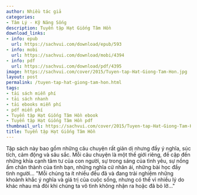 ```yaml
---
author: Nhiều tác giả
categories:
- Tâm Lý - Kỹ Năng Sống
description: Tuyển tập Hạt Giống Tâm Hồn
download_links:
- info: epub
  url: https://sachvui.com/download/epub/593
- info: mobi
  url: https://sachvui.com/download/mobi/4394
- info: pdf
  url: https://sachvui.com/download/pdf/4395
image: https://sachvui.com/cover/2015/Tuyen-tap-Hat-Giong-Tam-Hon.jpg
layout: post
permalink: /tuyen-tap-hat-giong-tam-hon.html
tags:
- tải sách miễn phí
- tải sách nhanh
- tải ebooks miễn phí
- pdf miễn phí
- Tuyển tập Hạt Giống Tâm Hồn ebook
- Tuyển tập Hạt Giống Tâm Hồn pdf
thumbnail_url: https://sachvui.com/cover/2015/Tuyen-tap-Hat-Giong-Tam-Hon.jpg
title: Tuyển tập Hạt Giống Tâm Hồn
---
```


 <div class="item-desc text-justify"> <p>Tập sách này bao gồm những câu chuyện rất giản dị nhưng đầy ý nghĩa, súc tích, cảm động và sâu sắc. Mỗi câu chuyện là một thế giới riêng, đề cập đến những khía cạnh tâm tư của con người, sự trong sáng của tình yêu, sự nồng ấm chân thành của tình bạn, những nghĩa cử nhân ái, những bài học đầy tình người... "Mỗi chúng ta ít nhiều đều đã và đang trải nghiệm những khoảnh khắc ý nghĩa và giá trị của cuộc sống, nhưng có thể vì nhiều lý do khác nhau mà đôi khi chúng ta vô tình không nhận ra hoặc đã bỏ lỡ..."</p> </div>